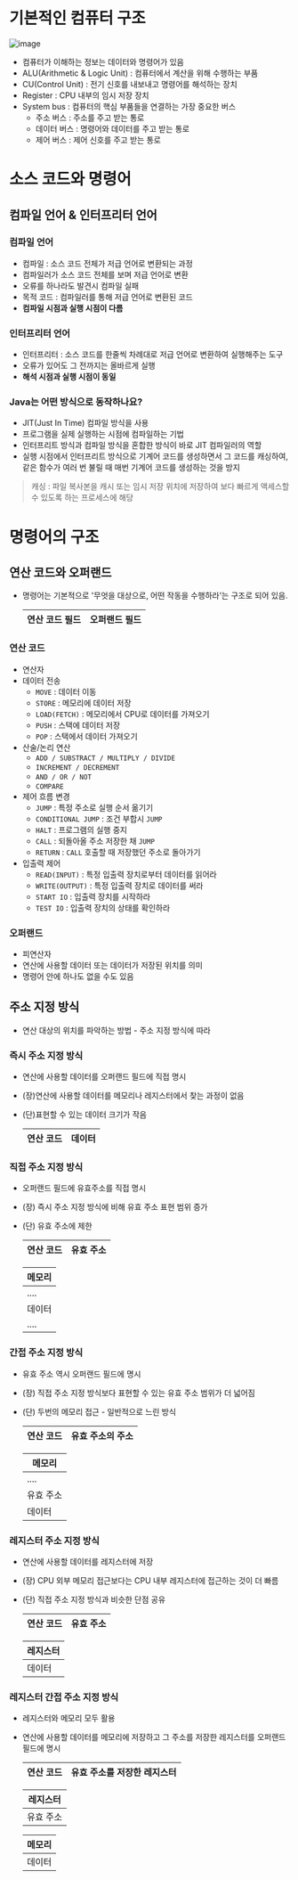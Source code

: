 # 기본적인 컴퓨터 구조
![image](https://github.com/user-attachments/assets/d9fbe401-775c-4b7a-ad34-80232c3139bf)
- 컴퓨터가 이해하는 정보는 데이터와 명령어가 있음
- ALU(Arithmetic & Logic Unit) : 컴퓨터에서 계산을 위해 수행하는 부품
- CU(Control Unit) : 전기 신호를 내보내고 명령어를 해석하는 장치
- Register : CPU 내부의 임시 저장 장치
- System bus : 컴퓨터의 핵심 부품들을 연결하는 가장 중요한 버스
  - 주소 버스 : 주소를 주고 받는 통로
  - 데이터 버스 : 명령어와 데이터를 주고 받는 통로
  - 제어 버스 : 제어 신호를 주고 받는 통로

# 소스 코드와 명령어
## 컴파일 언어 & 인터프리터 언어
### 컴파일 언어 
- 컴파일 : 소스 코드 전체가 저급 언어로 변환되는 과정
- 컴파일러가 소스 코드 전체를 보며 저급 언어로 변환
- 오류를 하나라도 발견시 컴파일 실패
- 목적 코드 : 컴파일러를 통해 저급 언어로 변환된 코드
- **컴파일 시점과 실행 시점이 다름**
### 인터프리터 언어
- 인터프리터 : 소스 코드를 한줄씩 차례대로 저급 언어로 변환하여 실행해주는 도구
- 오류가 있어도 그 전까지는 올바르게 실행
- **해석 시점과 실행 시점이 동일**
### Java는 어떤 방식으로 동작하나요?
- JIT(Just In Time) 컴파일 방식을 사용
- 프로그램을 실제 실행하는 시점에 컴파일하는 기법
- 인터프리트 방식과 컴파일 방식을 혼합한 방식이 바로 JIT 컴파일러의 역할
- 실행 시점에서 인터프리트 방식으로 기계어 코드를 생성하면서 그 코드를 캐싱하여, 같은 함수가 여러 번 불릴 때 매번 기계어 코드를 생성하는 것을 방지

> 캐싱 : 파일 복사본을 캐시 또는 임시 저장 위치에 저장하여 보다 빠르게 액세스할 수 있도록 하는 프로세스에 해당

# 명령어의 구조
## 연산 코드와 오퍼랜드
- 명령어는 기본적으로 '무엇을 대상으로, 어떤 작동을 수행하라'는 구조로 되어 있음.
  
  | 연산 코드 필드 | 오퍼랜드 필드 |
  | ------------- | ------------ |
### 연산 코드
- 연산자
- 데이터 전송
  - `MOVE` : 데이터 이동
  - `STORE` : 메모리에 데이터 저장
  - `LOAD(FETCH)` : 메모리에서 CPU로 데이터를 가져오기 
  - `PUSH` : 스택에 데이터 저장
  - `POP` : 스택에서 데이터 가져오기
- 산술/논리 연산
  - `ADD / SUBSTRACT / MULTIPLY / DIVIDE`
  - `INCREMENT / DECREMENT`
  - `AND / OR / NOT`
  - `COMPARE`
- 제어 흐름 변경
  - `JUMP` : 특정 주소로 실행 순서 옮기기
  - `CONDITIONAL JUMP` : 조건 부합시 `JUMP`
  - `HALT` : 프로그램의 실행 중지
  - `CALL` : 되돌아올 주소 저장한 채 `JUMP`
  - `RETURN` : `CALL` 호출할 때 저장했던 주소로 돌아가기
- 입출력 제어
  - `READ(INPUT)` : 특정 입출력 장치로부터 데이터를 읽어라
  - `WRITE(OUTPUT)` : 특정 입출력 장치로 데이터를 써라
  - `START IO` : 입출력 장치를 시작하라
  - `TEST IO` : 입출력 장치의 상태를 확인하라
### 오퍼랜드
- 피연산자
- 연산에 사용할 데이터 또는 데이터가 저장된 위치를 의미
- 명령어 안에 하나도 없을 수도 있음


## 주소 지정 방식
- 연산 대상의 위치를 파악하는 방법 - 주소 지정 방식에 따라
### 즉시 주소 지정 방식
- 연산에 사용할 데이터를 오퍼랜드 필드에 직접 명시
- (장)연산에 사용할 데이터를 메모리나 레지스터에서 찾는 과정이 없음
- (단)표현할 수 있는 데이터 크기가 작음

  | 연산 코드 | 데이터 |
  | -------- | ------ |
  
### 직접 주소 지정 방식
- 오퍼랜드 필드에 유효주소를 직접 명시
- (장) 즉시 주소 지정 방식에 비해 유효 주소 표현 범위 증가
- (단) 유효 주소에 제한

  | 연산 코드 | 유효 주소 |
  | --------- | --------- |

  | 메모리 |
  | ------ |
  |  ....  |
  | 데이터 |
  |  ....  |

### 간접 주소 지정 방식
- 유효 주소 역시 오퍼랜드 필드에 명시
- (장) 직접 주소 지정 방식보다 표현할 수 있는 유효 주소 범위가 더 넓어짐
- (단) 두번의 메모리 접근 - 일반적으로 느린 방식

  | 연산 코드 | 유효 주소의 주소|
  | --------- | --------- |

  | 메모리 |
  | ------ |
  |  ....  |
  | 유효 주소 |
  |  데이터  |

### 레지스터 주소 지정 방식
- 연산에 사용할 데이터를 레지스터에 저장
- (장) CPU 외부 메모리 접근보다는 CPU 내부 레지스터에 접근하는 것이 더 빠름
- (단) 직접 주소 지정 방식과 비슷한 단점 공유
  
  | 연산 코드 | 유효 주소 |
  | --------- | --------- |

  | 레지스터 |
  | ------ |
  |  데이터  |

### 레지스터 간접 주소 지정 방식
- 레지스터와 메모리 모두 활용
- 연산에 사용할 데이터를 메모리에 저장하고 그 주소를 저장한 레지스터를 오퍼랜드 필드에 명시
  
  | 연산 코드 | 유효 주소를 저장한 레지스터 |
  | --------- | --------- |

  | 레지스터 |
  | ------ |
  |  유효 주소  |

  | 메모리 |
  | ------ |
  |  데이터  |
